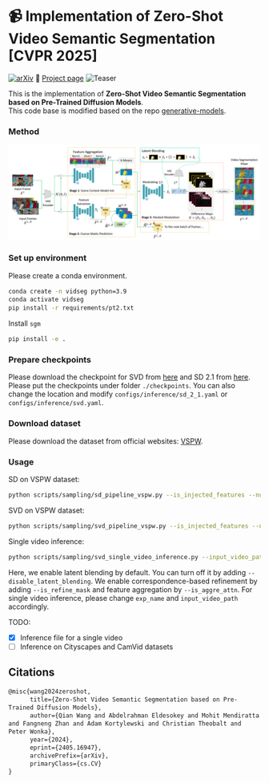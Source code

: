 # :video_camera: Implementation of Zero-Shot Video Semantic Segmentation [CVPR 2025]
[![arXiv](https://img.shields.io/badge/arXiv-<2405.16947>-<COLOR>.svg)](https://arxiv.org/abs/2405.16947)
:rocket: [Project page](https://qianwangx.github.io/VidSeg_diffusion/)
![Teaser](./assets/teaser_vidseg.png)

This is the implementation of **Zero-Shot Video Semantic Segmentation based on Pre-Trained Diffusion Models**.<br> 
This code base is modified based on the repo [generative-models](https://github.com/Stability-AI/generative-models). 

### Method
![Method](./assets/main_workflow_vidseg.png)

### Set up environment
Please create a conda environment.
```bash
conda create -n vidseg python=3.9
conda activate vidseg
pip install -r requirements/pt2.txt
```

Install `sgm`
```bash
pip install -e .
```

### Prepare checkpoints
Please download the checkpoint for SVD from [here](https://huggingface.co/stabilityai/stable-video-diffusion-img2vid) and SD 2.1 from [here](https://huggingface.co/stabilityai/stable-diffusion-2-1). Please put the checkpoints under folder `./checkpoints`. You can also change the location and modify `configs/inference/sd_2_1.yaml` or `configs/inference/svd.yaml`.

### Download dataset
Please download the dataset from official websites: [VSPW](https://github.com/VSPW-dataset/VSPW-dataset-download).

### Usage
SD on VSPW dataset:
```bash
python scripts/sampling/sd_pipeline_vspw.py --is_injected_features --num_masks 20 --feature_folder features_outputs_sd_vspw --is_refine_mask --is_aggre_attn --dataset_path YOUR_VSPW_DATASET_PATH --split_file_path YOUR_VSPW_VAL_SPLIT_FILE_PATH 
```

SVD on VSPW dataset:
```bash
python scripts/sampling/svd_pipeline_vspw.py --is_injected_features --num_masks 20 --feature_folder features_outputs_svd_vspw --is_refine_mask --is_aggre_attn --dataset_path YOUR_VSPW_DATASET_PATH --split_file_path YOUR_VSPW_VAL_SPLIT_FILE_PATH 
```

Single video inference:
```bash
python scripts/sampling/svd_single_video_inference.py --input_video_path "input_video/swan"  --exp_name="swan" --is_injected_features --is_refine_mask --is_aggre_attn --num_masks 5
```

Here, we enable latent blending by default. You can turn off it by adding `--disable_latent_blending`. We enable correspondence-based refinement by adding `--is_refine_mask` and feature aggregation by `--is_aggre_attn`. For single video inference, please change `exp_name` and `input_video_path` accordingly.

TODO:
- [x] Inference file for a single video
- [ ] Inference on Cityscapes and CamVid datasets

## Citations
```
@misc{wang2024zeroshot,
      title={Zero-Shot Video Semantic Segmentation based on Pre-Trained Diffusion Models}, 
      author={Qian Wang and Abdelrahman Eldesokey and Mohit Mendiratta and Fangneng Zhan and Adam Kortylewski and Christian Theobalt and Peter Wonka},
      year={2024},
      eprint={2405.16947},
      archivePrefix={arXiv},
      primaryClass={cs.CV}
}
```
